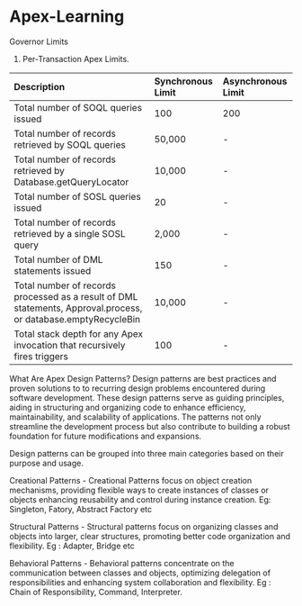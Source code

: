 # Apex-Learning
Governor Limits

1. Per-Transaction Apex Limits.

| Description                                   | Synchronous Limit | Asynchronous Limit |
| :-------------------------------------------- | :---------------- | :----------------- |
| Total number of SOQL queries issued           | 100               | 200                |
| Total number of records retrieved by SOQL queries | 50,000          | -                  |
| Total number of records retrieved by Database.getQueryLocator | 10,000       | -                  |
| Total number of SOSL queries issued           | 20                | -                  |
| Total number of records retrieved by a single SOSL query | 2,000        | -                  |
| Total number of DML statements issued         | 150               | -                  |
| Total number of records processed as a result of DML statements, Approval.process, or database.emptyRecycleBin | 10,000       | -
| Total stack depth for any Apex invocation that recursively fires triggers | 100 | - |


What Are Apex Design Patterns?
Design patterns are best practices and proven solutions to to recurring design problems encountered during software development. These design patterns serve as guiding principles, aiding in structuring and organizing code to enhance efficiency, maintainability, and scalability of applications. The patterns not only streamline the development process but also contribute to building a robust foundation for future modifications and expansions.

Design patterns can be grouped into three main categories based on their purpose and usage.

Creational Patterns - Creational Patterns focus on object creation mechanisms, providing flexible ways to create instances of classes or objects enhancing reusability and control during instance creation. Eg: Singleton, Fatory, Abstract Factory etc

Structural Patterns - Structural patterns focus on organizing classes and objects into larger, clear structures, promoting better code organization and flexibility. Eg : Adapter, Bridge etc

Behavioral Patterns - Behavioral patterns concentrate on the communication between classes and objects, optimizing delegation of responsibilities and enhancing system collaboration and flexibility. Eg : Chain of Responsibility, Command, Interpreter. 